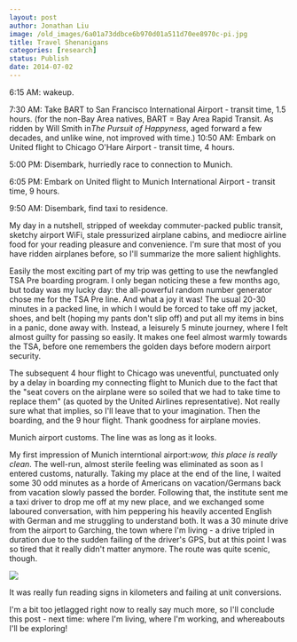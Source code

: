 ```yaml
---
layout: post
author: Jonathan Liu
image: /old_images/6a01a73ddbce6b970d01a511d70ee8970c-pi.jpg
title: Travel Shenanigans 
categories: [research]
status: Publish
date: 2014-07-02
---
```


6:15 AM: wakeup.

7:30 AM: Take BART to San Francisco International Airport - transit time, 1.5 hours. (for the non-Bay Area natives, BART = Bay Area Rapid Transit. As ridden by Will Smith in*The Pursuit of Happyness*, aged forward a few decades, and unlike wine, not improved with time.)
10:50 AM: Embark on United flight to Chicago O'Hare Airport - transit time, 4 hours.

5:00 PM: Disembark, hurriedly race to connection to Munich.

6:05 PM: Embark on United flight to Munich International Airport - transit time, 9 hours.

9:50 AM: Disembark, find taxi to residence.

My day in a nutshell, stripped of weekday commuter-packed public transit, sketchy airport WiFi, stale pressurized airplane cabins, and mediocre airline food for your reading pleasure and convenience. I'm sure that most of you have ridden airplanes before, so I'll summarize the more salient highlights.

Easily the most exciting part of my trip was getting to use the newfangled TSA Pre boarding program. I only began noticing these a few months ago, but today was my lucky day: the all-powerful random number generator chose me for the TSA Pre line. And what a joy it was! The usual 20-30 minutes in a packed line, in which I would be forced to take off my jacket, shoes, and belt (hoping my pants don't slip off) and put all my items in bins in a panic, done away with. Instead, a leisurely 5 minute journey, where I felt almost guilty for passing so easily. It makes one feel almost warmly towards the TSA, before one remembers the golden days before modern airport security.

The subsequent 4 hour flight to Chicago was uneventful, punctuated only by a delay in boarding my connecting flight to Munich due to the fact that the "seat covers on the airplane were so soiled that we had to take time to replace them" (as quoted by the United Airlines representative). Not really sure what that implies, so I'll leave that to your imagination. Then the boarding, and the 9 hour flight. Thank goodness for airplane movies.

Munich airport customs. The line was as long as it looks.

My first impression of Munich interntional airport:*wow, this place is really clean*. The well-run, almost sterile feeling was eliminated as soon as I entered customs, naturally. Taking my place at the end of the line, I waited some 30 odd minutes as a horde of Americans on vacation/Germans back from vacation slowly passed the border. Following that, the institute sent me a taxi driver to drop me off at my new place, and we exchanged some laboured conversation, with him peppering his heavily accented English with German and me struggling to understand both. It was a 30 minute drive from the airport to Garching, the town where I'm living - a drive tripled in duration due to the sudden failing of the driver's GPS, but at this point I was so tired that it really didn't matter anymore. The route was quite scenic, though.


![](/old_images/6a01a73ddbce6b970d01a511d70f18970c-pi.jpg)

It was really fun reading signs in kilometers and failing at unit conversions.

I'm a bit too jetlagged right now to really say much more, so I'll conclude this post - next time: where I'm living, where I'm working, and whereabouts I'll be exploring!
